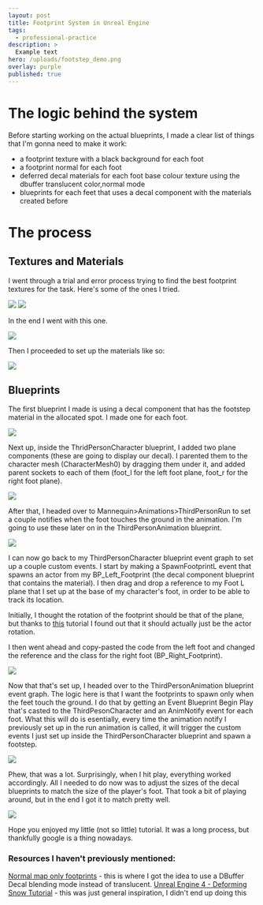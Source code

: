 ```yaml
---
layout: post
title: Footprint System in Unreal Engine
tags:
  - professional-practice
description: >
  Example text
hero: /uploads/footstep_demo.png
overlay: purple
published: true
---
```


# The logic behind the system
Before starting working on the actual blueprints, I made a clear list of things that I'm gonna need to make it work:

- a footprint texture with a black background for each foot
- a footprint normal for each foot
- deferred decal materials for each foot base colour texture using the dbuffer translucent color,normal mode
- blueprints for each feet that uses a decal component with the materials created before

# The process

## Textures and Materials

I went through a trial and error process trying to find the best footprint textures for the task. Here's some of the ones I tried.

![](/uploads/T_footstep_left.png)
![](/uploads/T_footstep_left2.png)

In the end I went with this one.

![](/uploads/T_footstep_left3.png)

Then I proceeded to set up the materials like so: 

![](/uploads/material_foot.png)

## Blueprints

The first blueprint I made is using a decal component that has the footstep material in the allocated spot. I made one for each foot.

![](/uploads/foot_blueprint.png)

Next up, inside the ThridPersonCharacter blueprint, I added two plane components (these are going to display our decal). I parented them to the character mesh (CharacterMesh0) by dragging them under it, and added parent sockets to each of them (foot_l for the left foot plane, foot_r for the right foot plane).

![](/uploads/tp_blueprint1.png)

After that, I headed over to Mannequin>Animations>ThirdPersonRun to set a couple notifies when the foot touches the ground in the animation. I'm going to use these later on in the ThirdPersonAnimation blueprint.

![](/uploads/notify.png)


I can now go back to my ThirdPersonCharacter blueprint event graph to set up a couple custom events. I start by making a SpawnFootprintL event that spawns an actor from my BP_Left_Footprint (the decal component blueprint that contains the material). I then drag and drop a reference to my Foot L plane that I set up at the base of my character's foot, in order to be able to track its location. 

Initially, I thought the rotation of the footprint should be that of the plane, but thanks to [this](https://www.youtube.com/watch?v=8AZWZ1xaA78) tutorial I found out that it should actually just be the actor rotation.

I then went ahead and copy-pasted the code from the left foot and changed the reference and the class for the right foot (BP_Right_Footprint). 

![](/uploads/spawn_footprint.png)

Now that that's set up, I headed over to the ThirdPersonAnimation blueprint event graph. The logic here is that I want the footprints to spawn only when the feet touch the ground. I do that by getting an Event Blueprint Begin Play that's casted to the ThirdPesonCharacter and an AnimNotify event for each foot. What this will do is esentially, every time the animation notify I previously set up in the run animation is called, it will trigger the custom events I just set up inside the ThirdPersonCharacter blueprint and spawn a footstep.

![](/uploads/animation_bp.png)

Phew, that was a lot. Surprisingly, when I hit play, everything worked accordingly. All I needed to do now was to adjust the sizes of the decal blueprints to match the size of the player's foot. That took a bit of playing around, but in the end I got it to match pretty well.

![](/uploads/footsteps.gif)

Hope you enjoyed my little (not so little) tutorial. It was a long process, but thankfully google is a thing nowadays.

### Resources I haven't previously mentioned:


[Normal map only footprints](https://answers.unrealengine.com/questions/398942/normal-map-only-footprints.html) - this is where I got the idea to use a DBuffer Decal blending mode instead of translucent.
[Unreal Engine 4 - Deforming Snow Tutorial](https://www.youtube.com/watch?v=rN4f-uVmYjc) - this was just general inspiration, I didn't end up doing this